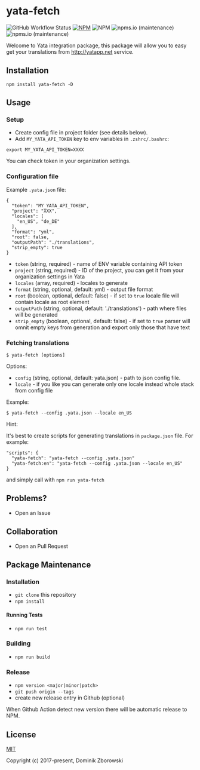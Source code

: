 # yata-fetch

![GitHub Workflow Status](https://img.shields.io/github/workflow/status/dzbo/yata-fetch/Test) [![NPM](https://img.shields.io/npm/v/yata-fetch)](https://www.npmjs.com/package/yata-fetch) ![NPM](https://img.shields.io/npm/l/yata-fetch) ![npms.io (maintenance)](https://img.shields.io/npms-io/quality-score/yata-fetch) ![npms.io (maintenance)](https://img.shields.io/npms-io/maintenance-score/yata-fetch)

Welcome to Yata integration package, this package will allow you to easy get your translations from http://yatapp.net service.

## Installation

`npm install yata-fetch -D`

## Usage

### Setup

- Create config file in project folder (see details below).
- Add `MY_YATA_API_TOKEN` key to env variables in `.zshrc/.bashrc`:

```
export MY_YATA_API_TOKEN=XXXX
```

You can check token in your organization settings.

### Configuration file

Example `.yata.json` file:

```
{
  "token": "MY_YATA_API_TOKEN",
  "project": "XXX",
  "locales": [
    "en_US", "de_DE"
  ],
  "format": "yml",
  "root": false,
  "outputPath": "./translations",
  "strip_empty": true
}
```

- `token` (string, required) - name of ENV variable containing API token
- `project` (string, required) - ID of the project, you can get it from your organization settings in Yata
- `locales` (array, required) - locales to generate
- `format` (string, optional, default: yml) - output file format
- `root` (boolean, optional, default: false) - if set to `true` locale file
  will contain locale as root element
- `outputPath` (string, optional, default: './translations') - path where
  files will be generated
- `strip_empty` (boolean, optional, default: false) - if set to `true` parser will omnit empty keys from generation and export only those that have text

### Fetching translations

```
$ yata-fetch [options]
```

Options:

- `config` (string, optional, default: yata.json) - path to json config file.
- `locale` - if you like you can generate only one locale instead whole stack from config file

Example:

```
$ yata-fetch --config .yata.json --locale en_US
```

Hint:

It's best to create scripts for generating translations in `package.json` file. For example:

```
"scripts": {
  "yata-fetch": "yata-fetch --config .yata.json"
  "yata-fetch:en": "yata-fetch --config .yata.json --locale en_US"
}
```

and simply call with `npm run yata-fetch`

## Problems?

- Open an Issue

## Collaboration

- Open an Pull Request

## Package Maintenance

### Installation

- `git clone` this repository
- `npm install`

#### Running Tests

- `npm run test`

### Building

- `npm run build`

### Release

- `npm version <major|minor|patch>`
- `git push origin --tags`
- create new release entry in Github (optional)

When Github Action detect new version there will be automatic release to NPM.

## License

[MIT](https://opensource.org/licenses/MIT)

Copyright (c) 2017-present, Dominik Zborowski
